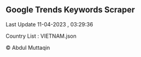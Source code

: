 

## Google Trends Keywords Scraper 
 
Last Update 11-04-2023 , 03:29:36

Country List :
VIETNAM.json



© Abdul Muttaqin 
